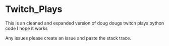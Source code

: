 # Twitch_Plays
This is an cleaned and expanded version of doug dougs twitch plays python code
I hope it works

Any issues please create an issue and paste the stack trace.
